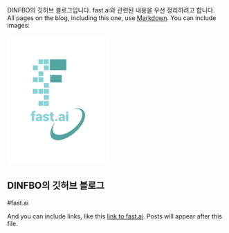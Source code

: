 DINFBO의 깃허브 블로그입니다. fast.ai와 관련된 내용을 우선 정리하려고 합니다.  
All pages on the blog, including this one, use [Markdown](https://guides.github.com/features/mastering-markdown/). You can include images:

![Image of fast.ai logo](images/logo.png)

## DINFBO의 깃허브 블로그
#fast.ai

And you can include links, like this [link to fast.ai](https://www.fast.ai). Posts will appear after this file. 
